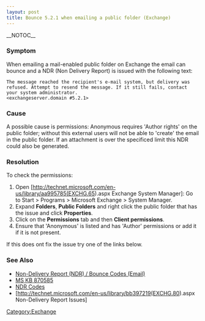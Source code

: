 ```yaml
---
layout: post 
title: Bounce 5.2.1 when emailing a public folder (Exchange)
---
```


\_\_NOTOC\_\_

### Symptom

When emailing a mail-enabled public folder on Exchange the email can
bounce and a NDR (Non Delivery Report) is issued with the following
text:

    The message reached the recipient's e-mail system, but delivery was refused. Attempt to resend the message. If it still fails, contact your system administrator.
    <exchangeserver.domain #5.2.1>

### Cause

A possible cause is permissions: Anonymous requires \'Author rights\' on
the public folder; without this external users will not be able to
\'create\' the email in the public folder. If an attachment is over the
specificed limit this NDR could also be generated.

### Resolution

To check the permissions:

1.  Open
    \[<http://technet.microsoft.com/en-us/library/aa995785(EXCHG.65>).aspx
    Exchange System Manager\]: Go to Start \> Programs \> Microsoft
    Exchange \> System Manager.
2.  Expand **Folders**, **Public Folders** and right click the public
    folder that has the issue and click **Properties**.
3.  Click on the **Permissions** tab and then **Client permissions**.
4.  Ensure that \'Anonymous\' is listed and has \'Author\' permissions
    or add it if it is not present.

If this does ont fix the issue try one of the links below.

### See Also

-   [Non-Delivery Report (NDR) / Bounce Codes
    (Email)](Non-Delivery_Report_(NDR)_/_Bounce_Codes_(Email) "wikilink")
-   [MS KB 870585](http://support.microsoft.com/kb/870585)
-   [NDR
    Codes](http://www.emailsupport.com/forums/smtp-error-codes/88-introduction-exchange-server-2003-ndr-non-delivery-report.html)
-   \[<http://technet.microsoft.com/en-us/library/bb397219(EXCHG.80>).aspx
    Non-Delivery Report Issues\]

[Category:Exchange](Category:Exchange "wikilink")
